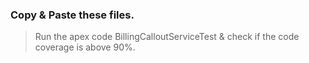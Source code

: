 ### Copy & Paste these files.

> Run the apex code BillingCalloutServiceTest & check if the code coverage is above 90%.

